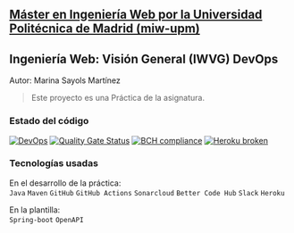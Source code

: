## [Máster en Ingeniería Web por la Universidad Politécnica de Madrid (miw-upm)](http://miw.etsisi.upm.es)
## Ingeniería Web: Visión General (IWVG) DevOps
Autor: Marina Sayols Martínez

> Este proyecto es una Práctica de la asignatura.


### Estado del código
[![DevOps](https://github.com/marinasayols/iwvg-devops-sayols-marina/actions/workflows/CI.yml/badge.svg)](https://github.com/marinasayols/iwvg-devops-sayols-marina/actions/workflows/CI.yml)
[![Quality Gate Status](https://sonarcloud.io/api/project_badges/measure?project=marinasayols_iwvg-devops-sayols-marina&metric=alert_status)](https://sonarcloud.io/dashboard?id=marinasayols_iwvg-devops-sayols-marina)
[![BCH compliance](https://bettercodehub.com/edge/badge/marinasayols/iwvg-devops-sayols-marina?branch=develop)](https://bettercodehub.com/)
[![Heroku broken](https://iwvg-devops-sayols-marina.herokuapp.com/system/version-badge)](https://iwvg-devops-sayols-marina.herokuapp.com/swagger-ui.html)

### Tecnologías usadas
En el desarrollo de la práctica:\
`Java` `Maven` `GitHub` `GitHub Actions` `Sonarcloud` `Better Code Hub` `Slack` `Heroku` 

En la plantilla:\
`Spring-boot` `OpenAPI`